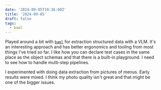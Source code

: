 ```yaml
---
date: '2024-09-05T19:36:00Z'
title: '2024-09-05'
draft: false
tags:
  - baml
---
```


Played around a bit with [`baml`](https://github.com/BoundaryML/baml) for extraction structured data with a VLM.
It's an interesting approach and has better ergonomics and tooling from most things I've tried so far.
I like how you can declare test cases in the same place as the object schemas and that there is a built-in playground.
I need to see how to handle multi-step pipelines.

I experimented with doing data extraction from pictures of menus.
Early results were mixed.
I think my photo quality isn't great and that might be one of the bigger issues.
